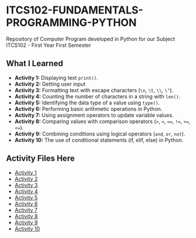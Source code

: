 # ITCS102-FUNDAMENTALS-PROGRAMMING-PYTHON
Repository of Computer Program developed in Python for our Subject ITCS102 - First Year First Semester


## What I Learned
- **Activity 1:** Displaying text `print()`.
- **Activity 2:** Getting user input
- **Activity 3:** Formatting text with escape characters (`\n`, `\t`, `\\`, `\"`).
- **Activity 4:** Counting the number of characters in a string with `len()`.
- **Activity 5:** Identifying the data type of a value using `type()`.
- **Activity 6:** Performing basic arithmetic operations in Python.
- **Activity 7:** Using assignment operators to update variable values.
- **Activity 8:** Comparing values with comparison operators (`>`, `<`, `==`, `!=`, `>=`, `<=`).
- **Activity 9:** Combining conditions using logical operators (`and`, `or`, `not`).
- **Activity 10:** The use of conditional statements (if, elif, else) in Python.


## Activity Files Here
- [Activity 1](activity1.py)
- [Activity 2](activity2.py)
- [Activity 3](activity3.py)
- [Activity 4](activity4.py)
- [Activity 5](activity5.py)
- [Activity 6](activity6.py)
- [Activity 7](activity7.py)
- [Activity 8](activity8.py)
- [Activity 9](activity9.py)
- [Activity 10](activity10.py)
